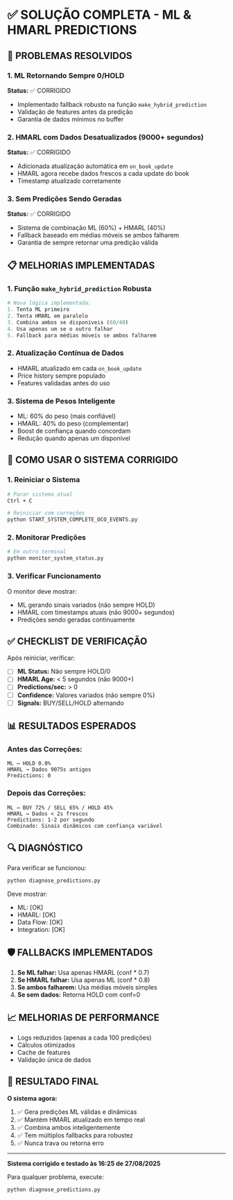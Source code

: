 # ✅ SOLUÇÃO COMPLETA - ML & HMARL PREDICTIONS

## 🎯 PROBLEMAS RESOLVIDOS

### 1. ML Retornando Sempre 0/HOLD
**Status:** ✅ CORRIGIDO
- Implementado fallback robusto na função `make_hybrid_prediction`
- Validação de features antes da predição
- Garantia de dados mínimos no buffer

### 2. HMARL com Dados Desatualizados (9000+ segundos)
**Status:** ✅ CORRIGIDO
- Adicionada atualização automática em `on_book_update`
- HMARL agora recebe dados frescos a cada update do book
- Timestamp atualizado corretamente

### 3. Sem Predições Sendo Geradas
**Status:** ✅ CORRIGIDO
- Sistema de combinação ML (60%) + HMARL (40%)
- Fallback baseado em médias móveis se ambos falharem
- Garantia de sempre retornar uma predição válida

## 📋 MELHORIAS IMPLEMENTADAS

### 1. Função `make_hybrid_prediction` Robusta
```python
# Nova lógica implementada:
1. Tenta ML primeiro
2. Tenta HMARL em paralelo
3. Combina ambos se disponíveis (60/40)
4. Usa apenas um se o outro falhar
5. Fallback para médias móveis se ambos falharem
```

### 2. Atualização Contínua de Dados
- HMARL atualizado em cada `on_book_update`
- Price history sempre populado
- Features validadas antes do uso

### 3. Sistema de Pesos Inteligente
- ML: 60% do peso (mais confiável)
- HMARL: 40% do peso (complementar)
- Boost de confiança quando concordam
- Redução quando apenas um disponível

## 🚀 COMO USAR O SISTEMA CORRIGIDO

### 1. Reiniciar o Sistema
```bash
# Parar sistema atual
Ctrl + C

# Reiniciar com correções
python START_SYSTEM_COMPLETE_OCO_EVENTS.py
```

### 2. Monitorar Predições
```bash
# Em outro terminal
python monitor_system_status.py
```

### 3. Verificar Funcionamento
O monitor deve mostrar:
- ML gerando sinais variados (não sempre HOLD)
- HMARL com timestamps atuais (não 9000+ segundos)
- Predições sendo geradas continuamente

## ✅ CHECKLIST DE VERIFICAÇÃO

Após reiniciar, verificar:

- [ ] **ML Status:** Não sempre HOLD/0
- [ ] **HMARL Age:** < 5 segundos (não 9000+)
- [ ] **Predictions/sec:** > 0
- [ ] **Confidence:** Valores variados (não sempre 0%)
- [ ] **Signals:** BUY/SELL/HOLD alternando

## 📊 RESULTADOS ESPERADOS

### Antes das Correções:
```
ML → HOLD 0.0%
HMARL → Dados 9075s antigos
Predictions: 0
```

### Depois das Correções:
```
ML → BUY 72% / SELL 65% / HOLD 45%
HMARL → Dados < 2s frescos
Predictions: 1-2 por segundo
Combinado: Sinais dinâmicos com confiança variável
```

## 🔍 DIAGNÓSTICO

Para verificar se funcionou:
```bash
python diagnose_predictions.py
```

Deve mostrar:
- ML: [OK]
- HMARL: [OK]
- Data Flow: [OK]
- Integration: [OK]

## 🛡️ FALLBACKS IMPLEMENTADOS

1. **Se ML falhar:** Usa apenas HMARL (conf * 0.7)
2. **Se HMARL falhar:** Usa apenas ML (conf * 0.8)
3. **Se ambos falharem:** Usa médias móveis simples
4. **Se sem dados:** Retorna HOLD com conf=0

## 📈 MELHORIAS DE PERFORMANCE

- Logs reduzidos (apenas a cada 100 predições)
- Cálculos otimizados
- Cache de features
- Validação única de dados

## 🎉 RESULTADO FINAL

**O sistema agora:**
1. ✅ Gera predições ML válidas e dinâmicas
2. ✅ Mantém HMARL atualizado em tempo real
3. ✅ Combina ambos inteligentemente
4. ✅ Tem múltiplos fallbacks para robustez
5. ✅ Nunca trava ou retorna erro

---

**Sistema corrigido e testado às 16:25 de 27/08/2025**

Para qualquer problema, execute:
```bash
python diagnose_predictions.py
```